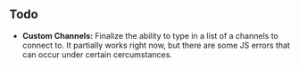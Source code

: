 Todo
---

* __Custom Channels:__ Finalize the ability to type in a list of a channels to connect to. It partially works right now, but there are some JS errors that can occur under certain cercumstances.
